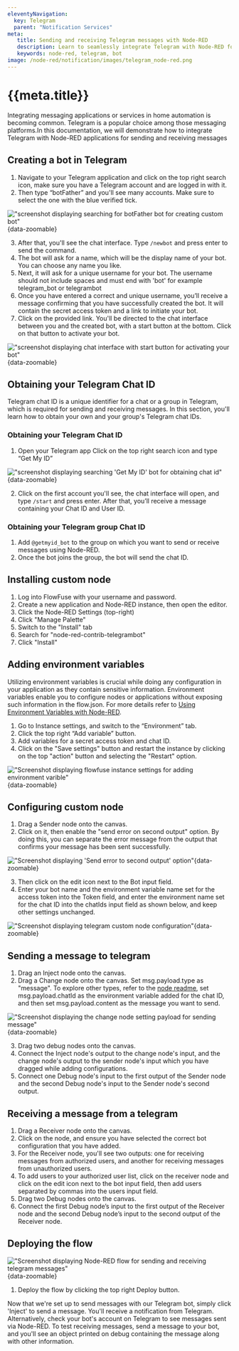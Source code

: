 ```yaml
---
eleventyNavigation:
  key: Telegram
  parent: "Notification Services"
meta:
   title: Sending and receiving Telegram messages with Node-RED
   description: Learn to seamlessly integrate Telegram with Node-RED for messaging. Create bots, obtain chat IDs, and send/receive messages, including group messaging.
   keywords: node-red, telegram, bot
image: /node-red/notification/images/telegram_node-red.png
---
```


# {{meta.title}}

Integrating messaging applications or services in home automation is becoming common. Telegram is a popular choice among those messaging platforms.In this documentation, we will demonstrate how to integrate Telegram with Node-RED applications for sending and receiving messages


## Creating a bot in Telegram

1. Navigate to your Telegram application and click on the top right search icon, make sure you have a Telegram account and are logged in with it.
2. Then type “botFather” and you'll see many accounts. Make sure to select the one with the blue verified tick.

!["screenshot displaying searching for botFather bot for creating custom bot"](./images/sending-telegram-with-node-red-botfather.png "screenshot displaying searching for botFather bot for creating custom bot"){data-zoomable}

3. After that, you'll see the chat interface. Type `/newbot` and press enter to send the command.
4. The bot will ask for a name, which will be the display name of your bot. You can choose any name you like.
5. Next, it will ask for a unique username for your bot. The username should not include spaces and must end with 'bot' for example telegram_bot or telegrambot
6. Once you have entered a correct and unique username, you’ll receive a message confirming that you have successfully created the bot. It will contain the secret access token and a link to initiate your bot.
7. Click on the provided link. You'll be directed to the chat interface between you and the created bot, with a start button at the bottom. Click on that button to activate your bot.

!["screenshot displaying chat interface with start button for activating your bot"](./images/sending-telegram-with-node-red-activating-bot.png "screenshot displaying chat interface with start button for activating your bot"){data-zoomable}

## Obtaining your Telegram Chat ID

Telegram chat ID is a unique identifier for a chat or a group in Telegram, which is required for sending and receiving messages. In this section, you'll learn how to obtain your own and your group's Telegram chat IDs.

### Obtaining your Telegram Chat ID

1. Open your Telegram app Click on the top right search icon and type “Get My ID”

!["screenshot displaying searching 'Get My ID' bot for obtaining chat id"](./images/sending-telegram-with-node-red-getmyid.png "screenshot displaying searching 'Get My ID' bot for obtaining chat id"){data-zoomable}

2. Click on the first account you'll see, the chat interface will open, and type `/start` and press enter. After that, you’ll receive a message containing your Chat ID and User ID.

### Obtaining your Telegram group Chat ID

1. Add `@getmyid_bot` to the group on which you want to send or receive messages using Node-RED.
2. Once the bot joins the group, the bot will send the chat ID.

## Installing custom node

1. Log into FlowFuse with your username and password.
2. Create a new application and Node-RED instance, then open the editor.
3. Click the Node-RED Settings (top-right)
4. Click "Manage Palette"
5. Switch to the "Install" tab
6. Search for "node-red-contrib-telegrambot"
7. Click "Install"

## Adding environment variables

Utilizing environment variables is crucial while doing any configuration in your application as they contain sensitive information. Environment variables enable you to configure nodes or applications without exposing such information in the flow.json. For more details refer to [Using Environment Variables with Node-RED](/blog/2023/01/environment-variables-in-node-red/).

1. Go to Instance settings, and switch to the “Environment” tab.
2. Click the top right “Add variable” button.
3. Add variables for a secret access token and chat ID.
4. Click on the "Save settings" button and restart the instance by clicking on the top "action" button and selecting the "Restart" option.

!["Screenshot displaying flowfuse instance settings for adding environment varible"](./images/sending-telegram-with-node-red-flowfue-instance-settings.png "Screenshot displaying flowfuse instance settings for adding environment variable"){data-zoomable}

## Configuring custom node

1. Drag a Sender node onto the canvas.
2. Click on it, then enable the "send error on second output" option. By doing this, you can separate the error message from the output that confirms your message has been sent successfully.

!["Screenshot displaying 'Send error to second output' option"](./images/sending-telegram-with-node-red-enabling-send-error-to-second-option.png "Screenshot displaying 'Send error to second output' option"){data-zoomable}

3. Then click on the edit icon next to the Bot input field.
4. Enter your bot name and the environment variable name set for the access token into the Token field, and enter the environment name set for the chat ID into the chatIds input field as shown below, and keep other settings unchanged.

!["Screenshot displaying telegram custom node configuration"](./images/sending-telegram-with-node-red-telegram-node-configuration.png "Screenshot displaying telegram custom node configuration"){data-zoomable}

## Sending a message to telegram

1. Drag an Inject node onto the canvas.
2. Drag a Change node onto the canvas. Set msg.payload.type as "message". To explore other types, refer to the [node readme](https://flows.nodered.org/node/node-red-contrib-telegrambot), set msg.payload.chatId as the environment variable added for the chat ID, and then set msg.payload.content as the message you want to send.

!["Screenshot displaying the change node setting payload for sending message"](./images/sending-telegram-with-node-red-change-node.png "Screenshot displaying the change node setting payload for sending message"){data-zoomable}

3. Drag two debug nodes onto the canvas.
4. Connect the Inject node's output to the change node's input, and the change node's output to the sender node's input which you have dragged while adding configurations.
5. Connect one Debug node's input to the first output of the Sender node and the second Debug node's input to the Sender node's second output.

## Receiving a message from a telegram 

1. Drag a Receiver node onto the canvas.
2. Click on the node, and ensure you have selected the correct bot configuration that you have added.
3. For the Receiver node, you'll see two outputs: one for receiving messages from authorized users, and another for receiving messages from unauthorized users.
4. To add users to your authorized user list, click on the receiver node and click on the edit icon next to the bot input field, then add users separated by commas into the users input field.
5. Drag two Debug nodes onto the canvas.
6. Connect the first Debug node’s input to the first output of the Receiver node and the second Debug node’s input to the second output of the Receiver node.

## Deploying the flow

!["Screenshot displaying Node-RED flow for sending and receiving telegram messages"](./images/sending-telegram-with-node-red-flow.png "Screenshot displaying Node-RED flow for sending and receiving telegram messages"){data-zoomable}

1. Deploy the flow by clicking the top right Deploy button.

Now that we're set up to send messages with our Telegram bot, simply click 'Inject' to send a message. You'll receive a notification from Telegram. Alternatively, check your bot's account on Telegram to see messages sent via Node-RED. To test receiving messages, send a message to your bot, and you'll see an object printed on debug containing the message along with other information.
